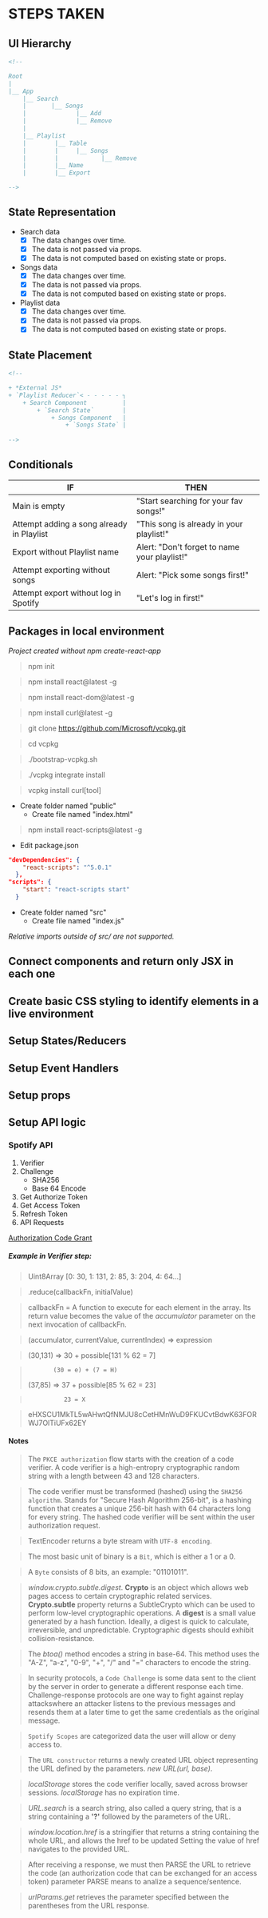 # STEPS TAKEN

## UI Hierarchy
```html
<!--

Root
|
|__ App
    |__ Search
    |       |__ Songs
    |              |__ Add
    |              |__ Remove
    |
    |__ Playlist
    |        |__ Table
    |        |     |__ Songs
    |        |            |__ Remove
    |        |__ Name
    |        |__ Export

-->
```
## State Representation

+ Search data
    - [x] The data changes over time.
    - [x] The data is not passed via props.
    - [x] The data is not computed based on existing state or props.
+ Songs data
    - [x] The data changes over time.
    - [x] The data is not passed via props.
    - [x] The data is not computed based on existing state or props.
+ Playlist data
    - [x] The data changes over time.
    - [x] The data is not passed via props.
    - [x] The data is not computed based on existing state or props.

## State Placement
```html
<!--

+ *External JS*
+ `Playlist Reducer`< - - - - - ┐
    + Search Component          |
        + `Search State`        |
            + Songs Component   |
                + `Songs State` |
                
-->
```

## Conditionals

| **IF** | **THEN** |
| ------ | -------- |
| Main is empty | "Start searching for your fav songs!" |
| Attempt adding a song already in Playlist | "This song is already in your playlist!" |
| Export without Playlist name | Alert: "Don't forget to name your playlist!" |
| Attempt exporting without songs | Alert: "Pick some songs first!" |
| Attempt export without log in Spotify | "Let's log in first!" |

## Packages in local environment

*Project created without npm create-react-app*

> npm init

> npm install react@latest -g

> npm install react-dom@latest -g

> npm install curl@latest -g

> git clone https://github.com/Microsoft/vcpkg.git

> cd vcpkg

> ./bootstrap-vcpkg.sh

> ./vcpkg integrate install

> vcpkg install curl[tool]

+ Create folder named "public"
    + Create file named "index.html"

> npm install react-scripts@latest -g

+ Edit package.json
```json
"devDependencies": {
    "react-scripts": "^5.0.1"
  },
"scripts": {
    "start": "react-scripts start"
  }
```

+ Create folder named "src"
    + Create file named "index.js"

*Relative imports outside of src/ are not supported.*

## Connect components and return only JSX in each one
## Create basic CSS styling to identify elements in a live environment
## Setup States/Reducers
## Setup Event Handlers
## Setup props
## Setup API logic

### Spotify API

1. Verifier
2. Challenge
    + SHA256
    + Base 64 Encode
3. Get Authorize Token
4. Get Access Token
5. Refresh Token
6. API Requests

[Authorization Code Grant](https://datatracker.ietf.org/doc/html/rfc6749#section-4.1)

##### Example in Verifier step:
> Uint8Array [0: 30, 1: 131, 2: 85, 3: 204, 4: 64...]

> .reduce(callbackFn, initialValue)

> callbackFn = A function to execute for each element in the array. Its return value becomes the value of the *accumulator* parameter on the next invocation of callbackFn.

> (accumulator, currentValue, currentIndex) => expression

> (30,131) => 30 + possible[131 % 62 = 7]

>            (30 = e) + (7 = H)
> (37,85) => 37 + possible[85 % 62 = 23]

>               23 = X

> eHXSCU1MkTL5wAHwtQfNMJU8cCetHMnWuD9FKUCvtBdwK63FORWJ7OlTiUFx62EY

#### Notes
> The `PKCE authorization` flow starts with the creation of a code verifier. A code verifier is a high-entropry cryptographic random string with a length between 43 and 128 characters.

> The code verifier must be transformed (hashed) using the `SHA256 algorithm`. Stands for "Secure Hash Algorithm 256-bit", is a hashing function that creates a unique 256-bit hash with 64 characters long for every string. The hashed code verifier will be sent within the user authorization request.

> TextEncoder returns a byte stream with `UTF-8 encoding`.

> The most basic unit of binary is a `Bit`, which is either a 1 or a 0.

> A `Byte` consists of 8 bits, an example: "01101011".

> *window.crypto.subtle.digest*. **Crypto** is an object which allows web pages access to certain cryptographic related services. **Crypto.subtle** property returns a SubtleCrypto which can be used to perform low-level cryptographic operations. A **digest** is a small value generated by a hash function. Ideally, a digest is quick to calculate, irreversible, and unpredictable. Cryptographic digests should exhibit collision-resistance.

> The *btoa()* method encodes a string in base-64. This method uses the "A-Z", "a-z", "0-9", "+", "/" and "=" characters to encode the string.

> In security protocols, a `Code Challenge` is some data sent to the client by the server in order to generate a different response each time. Challenge-response protocols are one way to fight against replay attackswhere an attacker listens to the previous messages and resends them at a later time to get the same credentials as the original message.

> `Spotify Scopes` are categorized data the user will allow or deny access to.

> The `URL constructor` returns a newly created URL object representing the URL defined by the parameters. *new URL(url, base)*.

> *localStorage* stores the code verifier locally, saved across browser sessions. *localStorage* has no expiration time.

> *URL.search* is a search string, also called a query string, that is a string containing a **'?'** followed by the parameters of the URL.

> *window.location.href* is a stringifier that returns a string containing the whole URL, and allows the href to be updated Setting the value of href navigates to the provided URL.

> After receiving a response, we must then PARSE the URL to retrieve the code (an authorization code that can be exchanged for an access token) parameter PARSE means to analize a sequence/sentence.

> *urlParams.get* retrieves the parameter specified between the parentheses from the URL response.
